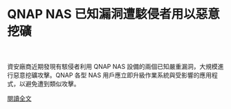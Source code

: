 # QNAP NAS 已知漏洞遭駭侵者用以惡意挖礦

<!--more-->
<!--100-->
<br><br/>
資安廠商近期發現有駭侵者利用 QNAP NAS 設備的兩個已知嚴重漏洞，大規模進行惡意挖礦攻擊。QNAP 各型 NAS 用戶應立即升級作業系統與受影響的應用程式，以避免遭到類似攻擊。

[閱讀全文](https://www.twcert.org.tw/tw/cp-104-4487-58928-1.html)



